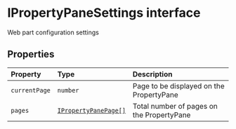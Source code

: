 # IPropertyPaneSettings interface





Web part configuration settings


## Properties

| Property	   | Type	| Description|
|:-------------|:-------|:-----------|
|`currentPage`      | `number` | Page to be displayed on the PropertyPane |
|`pages`      | [`IPropertyPanePage[]`](../sp-client-preview/ipropertypanepage.md) | Total number of pages on the PropertyPane |





